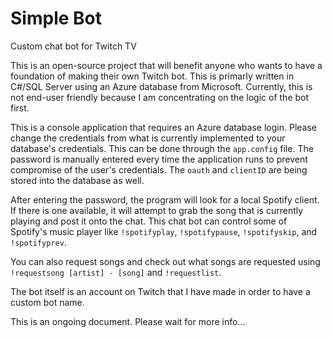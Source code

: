 # Simple Bot
Custom chat bot for Twitch TV

This is an open-source project that will benefit anyone who wants to have a foundation of making their own Twitch bot. This is primarly written in C#/SQL Server using an Azure database from Microsoft. Currently, this is not end-user friendly because I am concentrating on the logic of the bot first.

This is a console application that requires an Azure database login. Please change the credentials from what is currently implemented to your database's credentials. This can be done through the `app.config` file. The password is manually entered every time the application runs to prevent compromise of the user's credentials. The `oauth` and `clientID` are being stored into the database as well.

After entering the password, the program will look for a local Spotify client. If there is one available, it will attempt to grab the song that is currently playing and post it onto the chat. This chat bot can control some of Spotify's music player like `!spotifyplay`, `!spotifypause`, `!spotifyskip`, and `!spotifyprev`.

You can also request songs and check out what songs are requested using `!requestsong [artist] - [song]` and `!requestlist`.

The bot itself is an account on Twitch that I have made in order to have a custom bot name.

This is an ongoing document. Please wait for more info...
